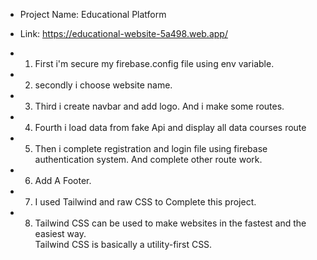 - Project Name: Educational Platform
- Link: https://educational-website-5a498.web.app/

 - 1. First i'm secure my firebase.config file using env variable.

 - 2. secondly i choose website name.

 - 3. Third i create navbar and add logo. And i make some routes.
 - 4. Fourth i load data from fake Api and display all data courses route
 - 5. Then i complete registration and login file using firebase authentication system.   And complete other route work. 
 - 6. Add A Footer.
 - 7. I used Tailwind and raw CSS to Complete this project.
 - 8. Tailwind CSS can be used to make websites in the fastest and the easiest way.       
      Tailwind CSS is basically a utility-first CSS.  